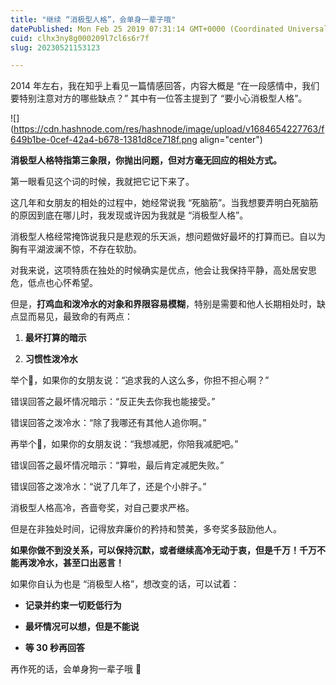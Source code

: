 ```yaml
---
title: "继续 “消极型人格”，会单身一辈子哦"
datePublished: Mon Feb 25 2019 07:31:14 GMT+0000 (Coordinated Universal Time)
cuid: clhx3ny8g000209l7cl6s6r7f
slug: 20230521153123

---
```


2014 年左右，我在知乎上看见一篇情感回答，内容大概是 “在一段感情中，我们要特别注意对方的哪些缺点？” 其中有一位答主提到了 “要小心消极型人格”。

![](https://cdn.hashnode.com/res/hashnode/image/upload/v1684654227763/f649b1be-0cef-42a4-b678-1381d8ce718f.png align="center")

**消极型人格特指第三象限，你抛出问题，但对方毫无回应的相处方式。**

第一眼看见这个词的时候，我就把它记下来了。

这几年和女朋友的相处的过程中，她经常说我 “死脑筋”。当我想要弄明白死脑筋的原因到底在哪儿时，我发现或许因为我就是 “消极型人格”。

消极型人格经常掩饰说我只是悲观的乐天派，想问题做好最坏的打算而已。自以为胸有平湖波澜不惊，不存在软肋。

对我来说，这项特质在独处的时候确实是优点，他会让我保持平静，高处居安思危，低点也心怀希望。

但是，**打鸡血和泼冷水的对象和界限容易模糊**，特别是需要和他人长期相处时，缺点显而易见，最致命的有两点：

1. **最坏打算的暗示**
    
2. **习惯性泼冷水**
    

举个🌰，如果你的女朋友说：“追求我的人这么多，你担不担心啊？”

错误回答之最坏情况暗示：“反正失去你我也能接受。”

错误回答之泼冷水：“除了我哪还有其他人追你啊。”

再举个🌰，如果你的女朋友说：“我想减肥，你陪我减肥吧。”

错误回答之最坏情况暗示：“算啦，最后肯定减肥失败。”

错误回答之泼冷水：“说了几年了，还是个小胖子。”

消极型人格高冷，吝啬夸奖，对自己要求严格。

但是在非独处时间，记得放弃廉价的矜持和赞美，多夸奖多鼓励他人。

**如果你做不到没关系，可以保持沉默，或者继续高冷无动于衷，但是千万！千万不能再泼冷水，甚至口出恶言！**

如果你自认为也是 “消极型人格”，想改变的话，可以试着：

* **记录并约束一切贬低行为**
    
* **最坏情况可以想，但是不能说**
    
* **等 30 秒再回答**
    

再作死的话，会单身狗一辈子哦 🤣